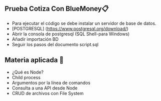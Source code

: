 ## Prueba Cotiza Con BlueMoney📋
- Para ejecutar el código se debe instalar un servidor de base de datos.
- [POSTGRESQL] (https://www.postgresql.org/download/)
- Abrir la consola de postgresql (SQL Shell-para Windows)
- Añadir importación BD
- Seguir los pasos del documento script.sql

## Materia aplicada 📝
- ¿Qué es Node?
- Child process
- Argumentos por la línea de comandos
- Consulta a una API desde Node
- CRUD de archivos con File System
